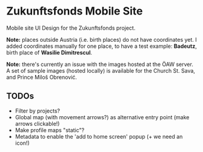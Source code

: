 # Zukunftsfonds Mobile Site

Mobile site UI Design for the Zukunftsfonds project.

__Note:__ places outside Austria (i.e. birth places) do not have coordinates yet. I added coordinates 
manually for one place, to have a test example: __Badeutz__, birth place of __Wasilie Dimitrescul__.

__Note:__ there's currently an issue with the images hosted at the ÖAW server. A set of sample images
(hosted locally) is available for the Church St. Sava, and Prince Miloš Obrenović. 

## TODOs

- Filter by projects?
- Global map (with movement arrows?) as alternative entry point (make arrows clickable!)
- Make profile maps "static"?
- Metadata to enable the 'add to home screen' popup (+ we need an icon!)
